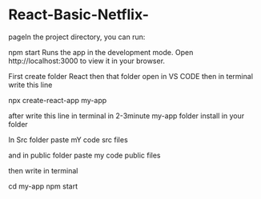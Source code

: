 # React-Basic-Netflix-
pageIn the project directory, you can run:

npm start
Runs the app in the development mode.
Open http://localhost:3000 to view it in your browser.

First create folder React then that folder open in VS CODE then in terminal write this line

npx create-react-app my-app

after write this line in terminal in 2-3minute my-app folder install in your folder

In Src folder paste mY code src files

and in public folder paste my code public files

then write in terminal

cd my-app npm start

